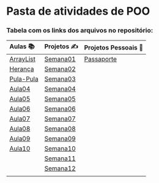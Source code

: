 # Pasta de atividades de POO

### Tabela com os links dos arquivos no repositório:

|Aulas 📚 | Projetos ✍️ | Projetos Pessoais 📖|
| :---- | :-------- | :----------------- |
|[ArrayList](https://github.com/Nasalis/poo_atividades/tree/main/aulasPOO/ArrayList) |[Semana01](https://github.com/Nasalis/poo_atividades/tree/main/projetosPOO/semana01) |[Passaporte](https://github.com/Nasalis/poo_atividades/tree/main/ProjetosPessoais/Passaporte) |
|[Herança](https://github.com/Nasalis/poo_atividades/tree/main/aulasPOO/heranca) |[Semana02](https://github.com/Nasalis/poo_atividades/tree/main/projetosPOO/semana02) | |
|[Pula-Pula](https://github.com/Nasalis/poo_atividades/tree/main/aulasPOO/pulapula) |[Semana03](https://github.com/Nasalis/poo_atividades/tree/main/projetosPOO/semana03) | |
|[Aula04](https://github.com/Nasalis/poo_atividades/tree/main/aulasPOO/aula04) |[Semana04](https://github.com/Nasalis/poo_atividades/tree/main/projetosPOO/semana04) | |
|[Aula05](https://github.com/Nasalis/poo_atividades/tree/main/aulasPOO/aula05) |[Semana05](https://github.com/Nasalis/poo_atividades/tree/main/projetosPOO/semana05) | |
|[Aula06](https://github.com/Nasalis/poo_atividades/tree/main/aulasPOO/aula06) |[Semana06](https://github.com/Nasalis/poo_atividades/tree/main/projetosPOO/semana06) | |
|[Aula07](https://github.com/Nasalis/poo_atividades/tree/main/aulasPOO/aula07_ordenacao) |[Semana07](https://github.com/Nasalis/poo_atividades/tree/main/projetosPOO/semana07) | |
|[Aula08](https://github.com/Nasalis/poo_atividades/tree/main/aulasPOO/aula08_msg) |[Semana08](https://github.com/Nasalis/poo_atividades/tree/main/projetosPOO/semana08) | |
|[Aula09](https://github.com/Nasalis/poo_atividades/tree/main/aulasPOO/aula09_mapa) |[Semana09](https://github.com/Nasalis/poo_atividades/tree/main/projetosPOO/semana09) | |
|[Aula10](https://github.com/Nasalis/poo_atividades/tree/main/aulasPOO/aula10_excessoes) |[Semana10](https://github.com/Nasalis/poo_atividades/tree/main/projetosPOO/semana10) | |
|       |[Semana11](https://github.com/Nasalis/poo_atividades/tree/main/projetosPOO/semana11) | |
|       |[Semana12](https://github.com/Nasalis/poo_atividades/tree/main/projetosPOO/semana12) | |
|       | | |
